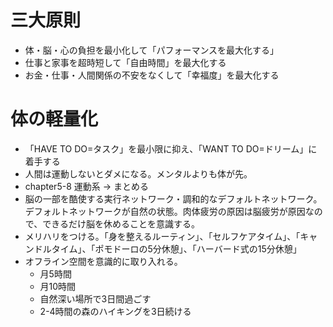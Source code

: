 # 三大原則
- 体・脳・心の負担を最小化して「パフォーマンスを最大化する」
- 仕事と家事を超時短して「自由時間」を最大化する
- お金・仕事・人間関係の不安をなくして「幸福度」を最大化する

# 体の軽量化
- 「HAVE TO DO=タスク」を最小限に抑え、「WANT TO DO=ドリーム」に着手する
- 人間は運動しないとダメになる。メンタルよりも体が先。
- chapter5-8 運動系 -> まとめる
- 脳の一部を酷使する実行ネットワーク・調和的なデフォルトネットワーク。デフォルトネットワークが自然の状態。肉体疲労の原因は脳疲労が原因なので、できるだけ脳を休めることを意識する。
- メリハリをつける。「身を整えるルーティン」、「セルフケアタイム」、「キャンドルタイム」、「ポモドーロの5分休憩」、「ハーバード式の15分休憩」
- オフライン空間を意識的に取り入れる。
	- 月5時間
	- 月10時間
	- 自然深い場所で3日間過ごす
	- 2-4時間の森のハイキングを3日続ける